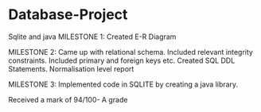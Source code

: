 # Database-Project
Sqlite and java
MILESTONE 1:
Created E-R Diagram

MILESTONE 2:
Came up with relational schema.
Included relevant integrity constraints.
Included primary and foreign keys etc.
Created SQL DDL Statements.
Normalisation level report

MILESTONE 3:
Implemented code in SQLITE by creating a java library.

Received a mark of 94/100- A grade
